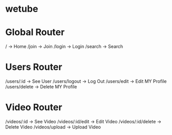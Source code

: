 # wetube

# Global Router

/ -> Home
/join -> Join
/login -> Login
/search -> Search

# Users Router

/users/:id -> See User
/users/logout -> Log Out
/users/edit -> Edit MY Profile
/users/delete -> Delete MY Profile

# Video Router

/videos/:id -> See Video
/videos/:id/edit -> Edit Video
/videos/:id/delete -> Delete Video
/videos/upload -> Upload Video

